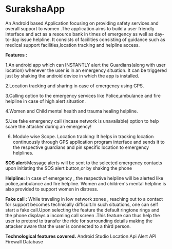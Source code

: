 # SurakshaApp
An Android based Application focusing on providing safety services and overall support to women .The application aims to build a user friendly interface and act as a resource bank in times of emergency as well as day-to-day issue helpline. 
It consists of facilities consisting of guidance such as medical support facilities,location tracking and helpline access.

**Features :**

1.An android app which can INSTANTLY alert the Guardians(along with user location) whenever the user is in an emergency situation. It can be triggered just by shaking the android device in which the app is installed.

2.Location tracking and sharing in case of emergency using GPS.

3.Calling option to the emergency services like Police,ambulance and fire helpline in case of high alert situation.

4.Women and Child mental health and trauma healing helpline.

5.Use fake emergency call (incase network is unavailable) option to help scare the attacker during an emergency!

6. Module wise Scope. 
  Location tracking: It helps in tracking location continuously through GPS application program interface and sends it to the respective guardians and pin specific location to emergency helplines.

**SOS alert**:Message alerts will be sent to the selected emergency contacts upon initiating the SOS alert button,or by shaking the phone

**Helpline:**
In case of emergency , the respective helpline will be alerted like police,ambulance and fire helpline.
Women and children's mental  helpline is also provided to support women in distress.

**Fake call :**
While traveling in low network zones , reaching out to a contact for support becomes technically difficult.In such situations, one can self start a fake call.Upon selecting the feature the default ringtone rings and the phone displays a incoming call screen .This feature can thus help the user to pretend to transfer the ride for surrounding details making the attacker aware that the user is connected to a third person.

**Technological features covered.**
Android Studio
Location Api
Alert API
Firewall Database
